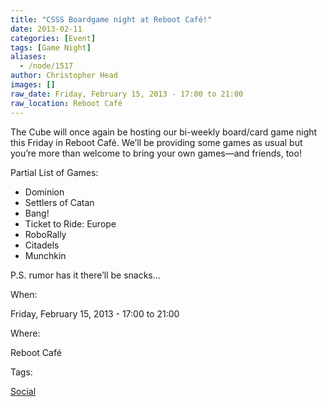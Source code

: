 ```yaml
---
title: "CSSS Boardgame night at Reboot Café!"
date: 2013-02-11
categories: [Event]
tags: [Game Night]
aliases:
  - /node/1517
author: Christopher Head
images: []
raw_date: Friday, February 15, 2013 - 17:00 to 21:00
raw_location: Reboot Café
---
```


The Cube will once again be hosting our bi-weekly board/card game night this Friday in Reboot Café. We’ll be providing some games as usual but you’re more than welcome to bring your own games—and friends, too!

Partial List of Games:
- Dominion
- Settlers of Catan
- Bang!
- Ticket to Ride: Europe
- RoboRally
- Citadels
- Munchkin

P.S. rumor has it there’ll be snacks…

When: 

Friday, February 15, 2013 - 17:00 to 21:00

Where: 

Reboot Café

Tags: 

[Social](/social)
